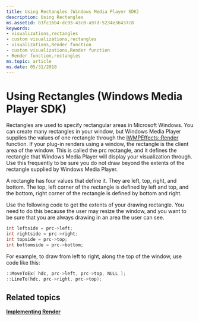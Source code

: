 ```yaml
---
title: Using Rectangles (Windows Media Player SDK)
description: Using Rectangles
ms.assetid: b3fc16b4-dc93-43c0-a97d-5234e36437c8
keywords:
- visualizations,rectangles
- custom visualizations,rectangles
- visualizations,Render function
- custom visualizations,Render function
- Render function,rectangles
ms.topic: article
ms.date: 05/31/2018
---
```


# Using Rectangles (Windows Media Player SDK)

Rectangles are used to specify rectangular areas in Microsoft Windows. You can create many rectangles in your window, but Windows Media Player supplies the values of one rectangle through the [IWMPEffects::Render](/previous-versions/windows/desktop/api/effects/nf-effects-iwmpeffects-render) function. If your plug-in renders using a window, the rectangle is the client area of the window. This is called the prc rectangle, and it defines the rectangle that Windows Media Player will display your visualization through. Use this frequently to be sure you do not draw beyond the extents of the rectangle supplied by Windows Media Player.

A rectangle has four values that define it. They are left, top, right, and bottom. The top, left corner of the rectangle is defined by left and top, and the bottom, right corner of the rectangle is defined by bottom and right.

Use the following code to get the extents of your drawing rectangle. You need to do this because the user may resize the window, and you want to be sure that you are always drawing in an area the user can see.


```C++
int leftside = prc->left;
int rightside = prc->right;
int topside = prc->top;
int bottomside = prc->bottom;

```



For example, to draw from left to right, along the top of the window, use code like this:


```C++
::MoveToEx( hdc, prc->left, prc->top, NULL );  
::LineTo(hdc, prc->right, prc->top);

```



## Related topics

<dl> <dt>

[**Implementing Render**](implementing-render.md)
</dt> </dl>

 

 




